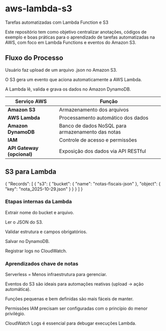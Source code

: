 # aws-lambda-s3
Tarefas automatizadas com Lambda Function e S3

Este repositório tem como objetivo centralizar anotações, códigos de exemplo e boas práticas para o aprendizado de tarefas automatizadas na AWS, com foco em Lambda Functions e eventos do Amazon S3.

## Fluxo do Processo

Usuário faz upload de um arquivo .json no Amazon S3.

O S3 gera um evento que aciona automaticamente a AWS Lambda.

A Lambda lê, valida e grava os dados no Amazon DynamoDB.

| Serviço AWS                | Função                                            |
| -------------------------- | ------------------------------------------------- |
| **Amazon S3**              | Armazenamento dos arquivos                        |
| **AWS Lambda**             | Processamento automático dos dados                |
| **Amazon DynamoDB**        | Banco de dados NoSQL para armazenamento das notas |
| **IAM**                    | Controle de acesso e permissões                   |
| **API Gateway (opcional)** | Exposição dos dados via API RESTful               |

## S3 para Lambda 

{
  "Records": [
    {
      "s3": {
        "bucket": { "name": "notas-fiscais-json" },
        "object": { "key": "nota_2025-10-29.json" }
      }
    }
  ]
}


### Etapas internas da Lambda 
Extrair nome do bucket e arquivo.

Ler o JSON do S3.

Validar estrutura e campos obrigatórios.

Salvar no DynamoDB.

Registrar logs no CloudWatch.

### Aprendizados chave de notas 
Serverless = Menos infraestrutura para gerenciar.

Eventos do S3 são ideais para automações reativas (upload → ação automática).

Funções pequenas e bem definidas são mais fáceis de manter.

Permissões IAM precisam ser configuradas com o princípio do menor privilégio.

CloudWatch Logs é essencial para debugar execuções Lambda.


